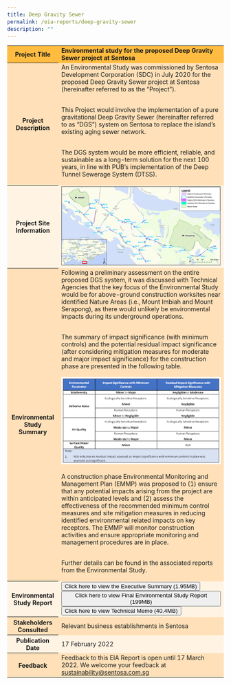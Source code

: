 ```yaml
---
title: Deep Gravity Sewer
permalink: /eia-reports/deep-gravity-sewer
description: ""
---
```

<table id="eia_reportTable">
  <tr style="background-color: #ffbc40; font-weight: bold;">
    <th>Project Title</th>
    <td>Environmental study for the proposed Deep Gravity Sewer project at Sentosa</td>
  </tr>
  <tr style="background-color: #ffe0b8;">
    <th>Project Description</th>
    <td>An Environmental Study was commissioned by Sentosa Development Corporation (SDC) in July 2020 for the proposed Deep Gravity Sewer project at Sentosa (hereinafter referred to as the “Project”).<br><br>

This Project would involve the implementation of a pure gravitational Deep Gravity Sewer (hereinafter referred to as “DGS”) system on Sentosa to replace the island’s existing aging sewer network. <br><br>

The DGS system would be more efficient, reliable, and sustainable as a long-term solution for the next 100 years, in line with PUB’s implementation of the Deep Tunnel Sewerage System (DTSS).

</td>
  </tr>  
  <tr style="background-color: #fff3e3;">
    <th>Project Site Information</th>
    <td><img src="/images/eia/eia_dgs_projectsiteinfo.jpg"/></td>
  </tr>
  <tr style="background-color: #ffe0b8;">
    <th>Environmental Study Summary</th>
    <td>Following a preliminary assessment on the entire proposed DGS system, it was discussed with Technical Agencies that the key focus of the Environmental Study would be for above-ground construction worksites near identified Nature Areas (i.e., Mount Imbiah and Mount Serapong), as there would unlikely be environmental impacts during its underground operations.<br><br>

The summary of impact significance (with minimum controls) and the potential residual impact significance (after considering mitigation measures for moderate and major impact significance) for the construction phase are presented in the following table.<br><br>
			<img src="/images/eia/Summary Table of Impacts.png"/><br>			
			A construction phase Environmental Monitoring and Management Plan (EMMP) was proposed to (1) ensure that any potential impacts arising from the project are within anticipated levels and (2) assess the effectiveness of the recommended minimum control measures and site mitigation measures in reducing identified environmental related impacts on key receptors. The EMMP will monitor construction activities and ensure appropriate monitoring and management procedures are in place.<br><br>

Further details can be found in the associated reports from the Environmental Study.
</td>
  </tr>
  <tr style="background-color: #fff3e3;">
    <th>Environmental Study Report</th>
    <td>
        <form method="get" action="https://go.gov.sg/sdc-eia-dgs-execsummary">
          <button id="eia_getReport" type="submit">Click here to view the  Executive Summary (1.95MB)
</button>
        </form>
			<form method="get" action="https://go.gov.sg/sdc-eia-dgs-finalreport 
">
          <button id="eia_getReport" type="submit">Click here to view Final Environmental Study Report (199MB)
</button>
        </form>
			<form method="get" action="https://go.gov.sg/sdc-eia-dgs-techmemo">
          <button id="eia_getReport" type="submit">Click here to view Technical Memo (40.4MB)
</button>
        </form>
    </td>
  </tr>
  <tr style="background-color: #ffe0b8;">
    <th>Stakeholders Consulted</th>
    <td>Relevant business establishments in Sentosa</td>
  </tr>
  <tr style="background-color: #fff3e3;">
    <th>Publication Date</th>
    <td>17 February 2022 </td>
  </tr>
  <tr style="background-color: #ffe0b8;">
    <th>Feedback</th>
    <td>
       Feedback to this EIA Report is open until 17 March 2022. We welcome your feedback at <a href="mailto:sustainability@sentosa.com.sg">sustainability@sentosa.com.sg</a>
    </td>
  </tr>
</table>